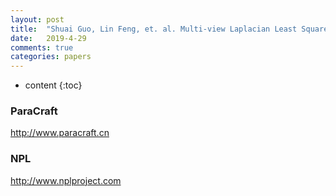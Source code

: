 ```yaml
---
layout: post
title:  "Shuai Guo, Lin Feng, et. al. Multi-view Laplacian Least Squares For Human Emotion Recognition. Neurocomputing. 2019."
date:   2019-4-29
comments: true
categories: papers
---
```


* content
{:toc}

### ParaCraft
http://www.paracraft.cn

### NPL
http://www.nplproject.com
